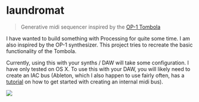 # laundromat
> Generative midi sequencer inspired by the [OP-1 Tombola](https://www.youtube.com/watch?v=q1V3-FbPnnk)

I have wanted to build something with Processing for quite some time. I am also inspired by the OP-1 synthesizer. This project tries to recreate the basic functionality of the Tombola.

Currently, using this with your synths / DAW will take some configuration. I have only tested on OS X. To use this with your DAW, you will likely need to create an IAC bus (Ableton, which I also happen to use fairly often, has a [tutorial](https://www.ableton.com/en/help/article/using-virtual-MIDI-buses-live/) on how to get started with creating an internal midi bus).


![](https://cloud.githubusercontent.com/assets/12987958/15099378/f718a158-1521-11e6-82f2-7a10e4d106d2.gif)
